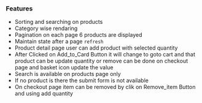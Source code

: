 
### Features
* Sorting and searching on products
* Category wise rendaring
* Pagination on each page 6 products are displayed
* Maintain state after a page `refresh `
* Product detail page user can add product with selected quantity 
* After Clicked on Add_to_Card Button it will change to goto cart and that product can be update quantity or remove can be done on checkout page and basket icon update the value
* Search is available on products page only
* If no product is there the submit form is not available 
* On checkout page item can be removed by clik on Remove_item Button and using add quantity
